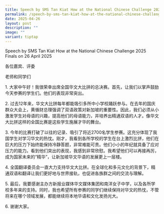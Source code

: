 ```yaml
---
title: Speech by SMS Tan Kiat How at the National Chinese Challenge 2025 Finals
permalink: /speech-by-sms-tan-kiat-how-at-the-national-chinese-challenge-2025-finals/
date: 2025-04-26
layout: post
description: ""
image: ""
variant: tiptap
---
```

<p>Speech by SMS Tan Kiat How at the National Chinese Challenge 2025 Finals
on 26 April 2025</p>
<p>各位嘉宾、评委</p>
<p>老师和同学们</p>
<p>1. 大家中午好！我很荣幸出席全国华文大比拼的总决赛。首先，让我们以掌声鼓励今天参赛的学生们。他们的表现非常突出。</p>
<p>2. 过去12年来，华文大比拼每年都能吸引多所中小学校踊跃参与。在去年的国庆群众大会上，黄循财总理强调了双语政策对新加坡的重要性。因此，我们必须从小激发学生对母语的兴趣，提高他们的母语能力，并培养出精通双语的人才。像华文大比拼这样的全国比赛是这些学生施展才华的舞台。</p>
<p>3. 今年的比赛打破了以往的记录、吸引了将近2700名学生参赛。这充分体现了我国学生对学习华文的热忱。刚才，我看到各所学校的学生在台上激烈比拼，他们在巨大的压力下始终能保持冷静答题，非常难能可贵。他们小小的年纪就具备了应对压力的能力。看到他们突出的表现，我感到非常欣慰。我希望他们可以再接再厉，成为国家未来的“精华”，让新加坡华文华语的发展更上一层楼。</p>
<p>4. 全国翻译委员会一直大力支持华文大比拼。在全球化和多元文化的背景下，精通双语和翻译让我们更好地与世界接轨，也促进各族群之间的交流与理解。</p>
<p>5. 最后，我要感谢主办方新报业媒体华文媒体集团和南洋女子中学，以及各所学校多年来的支持。同时，我也希望所有参赛的同学们继续保持对华文的热忱，不管将来在哪个领域发展，都能继续将本地华语和文化发扬光大。</p>
<p>6. 谢谢大家。</p>